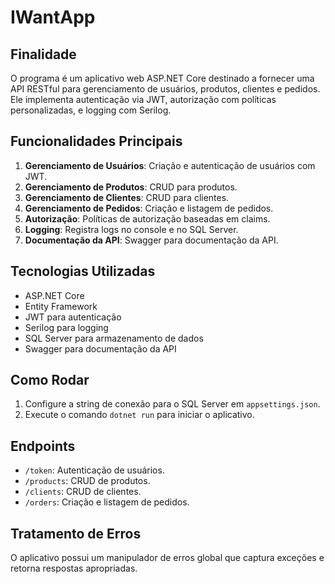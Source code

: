 # IWantApp

## Finalidade

O programa é um aplicativo web ASP.NET Core destinado a fornecer uma API RESTful para gerenciamento de usuários, produtos, clientes e pedidos. Ele implementa autenticação via JWT, autorização com políticas personalizadas, e logging com Serilog.

## Funcionalidades Principais

1. **Gerenciamento de Usuários**: Criação e autenticação de usuários com JWT.
2. **Gerenciamento de Produtos**: CRUD para produtos.
3. **Gerenciamento de Clientes**: CRUD para clientes.
4. **Gerenciamento de Pedidos**: Criação e listagem de pedidos.
5. **Autorização**: Políticas de autorização baseadas em claims.
6. **Logging**: Registra logs no console e no SQL Server.
7. **Documentação da API**: Swagger para documentação da API.

## Tecnologias Utilizadas

- ASP.NET Core
- Entity Framework
- JWT para autenticação
- Serilog para logging
- SQL Server para armazenamento de dados
- Swagger para documentação da API

## Como Rodar

1. Configure a string de conexão para o SQL Server em `appsettings.json`.
2. Execute o comando `dotnet run` para iniciar o aplicativo.

## Endpoints

- `/token`: Autenticação de usuários.
- `/products`: CRUD de produtos.
- `/clients`: CRUD de clientes.
- `/orders`: Criação e listagem de pedidos.
  
## Tratamento de Erros

O aplicativo possui um manipulador de erros global que captura exceções e retorna respostas apropriadas.
